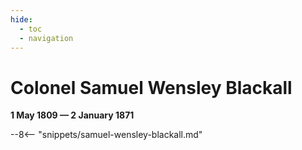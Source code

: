 ```yaml
---
hide:
  - toc
  - navigation
---
```


# Colonel Samuel Wensley Blackall 

**1 May 1809 — 2 January 1871**

--8<-- "snippets/samuel-wensley-blackall.md"
